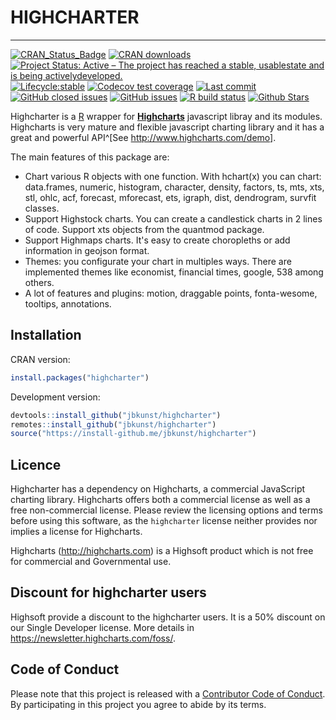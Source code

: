 # HIGHCHARTER

---

[![CRAN_Status_Badge](http://www.r-pkg.org/badges/version/highcharter?color=brightgreen)](https://cran.r-project.org/package=highcharter)
[![CRAN downloads](http://cranlogs.r-pkg.org/badges/highcharter?color=brightgreen)](http://www.r-pkg.org/pkg/highcharter)
[![Project Status: Active – The project has reached a stable, usablestate and is being activelydeveloped.](https://www.repostatus.org/badges/latest/active.svg)](https://www.repostatus.org/#active)
[![Lifecycle:stable](https://img.shields.io/badge/lifecycle-stable-brightgreen.svg)](https://www.tidyverse.org/lifecycle/#stable)
[![Codecov test coverage](https://codecov.io/gh/jbkunst/highcharter/branch/master/graph/badge.svg)](https://codecov.io/gh/jbkunst/highcharter?branch=master)
[![Last commit](https://img.shields.io/github/last-commit/jbkunst/highcharter.svg)](https://github.com/jbkunst/highcharter/issues)
[![GitHub closed issues](https://img.shields.io/github/issues-raw/jbkunst/highcharter.svg)](https://github.com/jbkunst/highcharter/issues)
[![GitHub issues](https://img.shields.io/github/issues-closed-raw/jbkunst/highcharter.svg)](https://github.com/jbkunst/highcharter/issues)
[![R build status](https://github.com/jbkunst/highcharter/workflows/R-CMD-check/badge.svg)](https://github.com/jbkunst/highcharter/actions?workflow=R-CMD-check)
[![Github Stars](https://img.shields.io/github/stars/jbkunst/highcharter.svg?style=social&label=Github)](https://github.com/jbkunst/highcharter)

Highcharter is a [R](https://cran.r-project.org/) wrapper for 
**[Highcharts](https://www.highcharts.com/)**  javascript libray and its modules.
Highcharts is very mature and flexible javascript charting library and 
it has a great and powerful API^[See http://www.highcharts.com/demo].

The main features of this package are:

* Chart various R objects with one function. With hchart(x) you can 
chart: data.frames, numeric, histogram, character, density, factors, ts,
 mts, xts, stl, ohlc, acf, forecast, mforecast, ets, igraph, dist,
  dendrogram, survfit classes.
* Support Highstock charts. You can create a candlestick charts in 2 lines 
of code. Support xts objects from the quantmod package.
* Support Highmaps charts. It's easy to create choropleths or add 
information in geojson format.
* Themes: you configurate your chart in multiples ways. There are
 implemented themes like economist, financial times, google, 538 among 
 others.
* A lot of features and plugins: motion, draggable points, fonta-wesome, tooltips, annotations.

## Installation

CRAN version:
```r
install.packages("highcharter")
```

Development version:
```r
devtools::install_github("jbkunst/highcharter")
remotes::install_github("jbkunst/highcharter")
source("https://install-github.me/jbkunst/highcharter")
```

## Licence 

Highcharter has a dependency on Highcharts, a commercial JavaScript charting library. Highcharts offers both a commercial license as well as a free non-commercial license. Please review the licensing options and terms before using this software, as the `highcharter` license neither provides nor implies a license for Highcharts.

Highcharts (http://highcharts.com) is a Highsoft product which is not free for commercial and Governmental use.

## Discount for highcharter users

Highsoft provide a discount to the highcharter users. It is a 50% discount on our Single Developer license. More details in https://newsletter.highcharts.com/foss/.

## Code of Conduct

Please note that this project is released with a [Contributor Code of Conduct](CONDUCT.md). By participating in this project you agree to abide by its terms.

